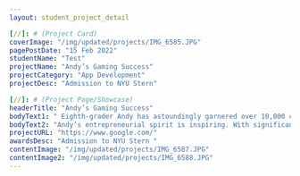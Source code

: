 ```yaml
---
layout: student_project_detail

[//]: # (Project Card)
coverImage: "/img/updated/projects/IMG_6585.JPG"
pagePostDate: "15 Feb 2022"
studentName: "Test"
projectName: "Andy’s Gaming Success"
projectCategory: "App Development"
projectDesc: "Admission to NYU Stern"

[//]: # (Project Page/Showcase)
headerTitle: "Andy’s Gaming Success"
bodyText1: " Eighth-grader Andy has astoundingly garnered over 10,000 clicks on Stream within a month of launching his $0.99 game, securing 62 purchases and yielding $59 in revenue. This showcases Andy's commendable initiative and execution skills."
bodyText2: "Andy’s entrepreneurial spirit is inspiring. With significant attention and 62 purchases in just one month, his game launch is a testament to his creativity and diligence, serving as a valuable experience and exemplary model for fellow students."
projectURL: "https://www.google.com/"
awardsDesc: "Admission to NYU Stern "
contentImage: "/img/updated/projects/IMG_6587.JPG"
contentImage2: "/img/updated/projects/IMG_6588.JPG"
---
```


